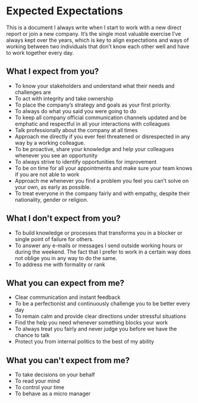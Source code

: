 # Expected Expectations

This is a document I always write when I start to work with a new direct report or join a new company. It’s the single most valuable exercise I’ve always kept over the years, which is key to align expectations and ways of working between two individuals that don’t know each other well and have to work together every day.

## What I expect from you?

- To know your stakeholders and understand what their needs and challenges are
- To act with integrity and take ownership
- To place the company’s strategy and goals as your first priority.
- To always do what you said you were going to do
- To keep all company official communication channels updated and be emphatic and respectful in all your interactions with colleagues
- Talk professionally about the company at all times
- Approach me directly if you ever feel threatened or disrespected in any way by a working colleague.
- To be proactive, share your knowledge and help your colleagues whenever you see an opportunity
- To always strive to identify opportunities for improvement
- To be on time for all your appointments and make sure your team knows if you are not able to work
- Approach me whenever you find a problem you feel you can't solve on your own, as early as possible.
- To treat everyone in the company fairly and with empathy, despite their nationality, gender or religion.

## What I don't expect from you?

- To build knowledge or processes that transforms you in a blocker or single point of failure for others.
- To answer any e-mails or messages I send outside working hours or during the weekend. The fact that I prefer to work in a certain way does not oblige you in any way to do the same.
- To address me with formality or rank

## What you can expect from me?

- Clear communication and instant feedback
- To be a perfectionist and continuously challenge you to be better every day
- To remain calm and provide clear directions under stressful situations
- Find the help you need whenever something blocks your work
- To always treat you fairly and never judge you before we have the chance to talk
- Protect you from internal politics to the best of my ability

## What you can't expect from me?

- To take decisions on your behalf
- To read your mind
- To control your time 
- To behave as a micro manager
